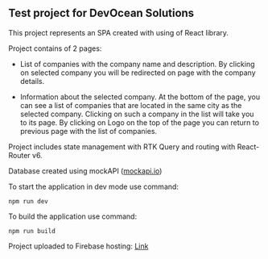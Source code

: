 ## Test project for DevOcean Solutions

This project represents an SPA created with using of React library.

Project contains of 2 pages:

- List of companies with the company name and description. By clicking on selected company you will be redirected on page with the company details.

- Information about the selected company. At the bottom of the page, you can see a list of companies that are located in the same city as the selected company. Clicking on such a company in the list will take you to its page. By clicking on Logo on the top of the page you can return to previous page with the list of companies.

Project includes state management with RTK Query and routing with React-Router v6.

Database created using mockAPI ([mockapi.io](https://mockapi.io))

To start the application in dev mode use command:

```
npm run dev
```

To build the application use command:

```
npm run build
```

Project uploaded to Firebase hosting: [Link](https://dev-ocean-test.web.app)
